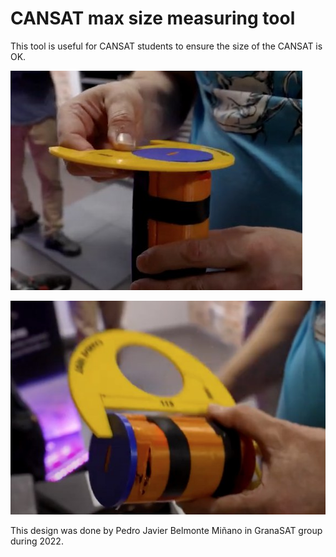# CANSAT max size measuring tool

This tool is useful for CANSAT students to ensure the size of the CANSAT is OK.

![alt text](https://github.com/granasat/cansat_measuring_tool/blob/main/photos/CANSAT_measurement_tool.jpg "Example 1.")

![alt text](https://github.com/granasat/cansat_measuring_tool/blob/main/photos/CANSAT_measurement_tool2.jpg "Example 2.")

This design was done by Pedro Javier Belmonte Miñano in GranaSAT group during 2022.
